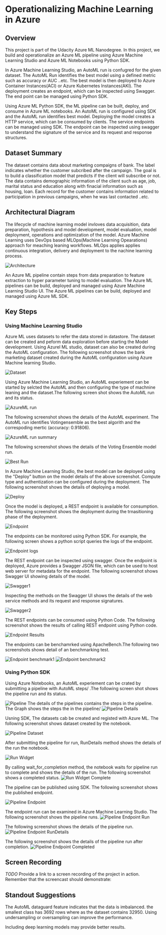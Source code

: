 # Operationalizing Machine Learning in Azure
## Overview
This project is part of the Udacity Azure ML Nanodegree. In this project, we build and operationalize an Azure ML pipeline using Azure Machine Learning Studio and Azure ML Notebooks using Python SDK. 

In Azure Machine Learning Studio, an AutoML run is confugred for the given dataset. The AutoML Run identifies the best model using a defined metric such as accuracy or AUC ..etc. The best model is then deployed to Azure Container Instances(ACI) or Azure Kubernetes Instances(AKI). The deployment creates an endpoint, which can be inspected using Swagger. The end point can be managed using Python SDK. 

Using Azure ML Python SDK, the ML pipeline can be built, deploy, and consume in Azure ML notebooks. An AutoML run is configured using SDK and the AutoML run identifies best model. Deploying the model creates a HTTP service, which can be consumed by clients. The service endpoints can be managed using SDK. The endpoint can be inspected using swagger to understand the signature of the service and its request and response structures.

## Dataset Summary
The dataset contains data about marketing compaigns of bank. The label indicates whether the customer subcribed after the campaign. The goal is to build a classification model that predicts if the client will subscribe or not.  The data contains demographic information of the client such as age, job, marital status and education along with finacial information such as housing, loan. Each record for the customer contains information related to participation in previous campaigns, when he was last contacted ..etc.

## Architectural Diagram
The lifecycle of machine learning model invloves data acquisition, data preparation, hypothesis and model development, model evaluation, model deployment, operations and optimization of the model. Azure Machine Learning uses DevOps based MLOps(Machine Learning Opearations) approach for meaching leaning workflows. MLOps applies applies continuous integration, delivery and deployment to the nachine learning process. 

![Architecture](azureml2_arch.png)

An Azure ML pipeline contain steps from data preparation to feature extraction to hyper parameter tuning to model evaluation. The Azure ML pipelines can be build, deployed and managed using Azure Machine Learning Studio UI. The Azure ML pipelines can be build, deployed and managed using Azure ML SDK.

## Key Steps
### Using Machine Learning Studio

Azure ML uses datasets to refer the data stored in datastore. The dataset can be created and peform data exploration before starting the Model development. Using Azurel ML studio, dataset can also be created during the AutoML configuration. The following screenshot shows the bank marketing dataset created during the AutoML configuration using Azure Machine learning Studio.

![Dataset](azureml2_dataset.png)

Using Azure Machine Learning Studio, an AutoML experiement can be started by selcted the AutoML and then configuring the type of machnine leaning and the dataset.The following screen shot shows the AutoML run and its status.

![AzureML run](azureml2_run.png)

The following screenshot shows the details of the AutoML experiment. The AutoML run identifies Votingensemble as the best algorith and the correspoding mertic (accuracy: 0.91806). 

![AzureML run summary](azureml2_run_summary.png)

The following screenshot shows the details of the Voting Ensemble model run.

![Best Run](azureml2_bestrun.png)

In Azure Machine Learning Studio, the best model can be deployed using the "Deploy" button on the model details of the above screenshot. Compute type and authentization can be configured during the deployment. The following screenshot shows the details of deploying a model.

![Deploy](azureml2_deploy.png)

Once the model is deployed, a REST endpoint is available for consumption. The following screenshot shows the deployment during the trnasitioning phase of the deployment.

![Endpoint](azureml2_endpoint.png)

The endpoints can be monitored using Python SDK. For example, the following screen shows a python script queries the logs of the endpoint. 

![Endpoint logs](azureml2_endpoint_logs.png)

The REST endpoint can be inspected using swagger. Once the endpoint is deployed, Azure provides a Swagger JSON file, which can be used to host web server for metadata for the endpoint. The following screenshot shows Swagger UI showing details of the model.

![Swagger1](azureml2_endpoint_swagger1.png)

Inspecting the methods on the Swagger UI shows the details of the web service methods and its request and response signatures.

![Swagger2](azureml2_endpoint_swagger2.png)

The REST endpoints can be consumed using Python Code. The following screenshot shows the results of calling REST endpoint using Python code.

![Endpoint Results](azureml2_endpoint_results.png)

The endpoints can be benchamrked using ApacheBench.The following two screenshots shows detail of an benchmarking test.

![Endpoint benchmark1](azureml2_endpoint_benchmark1.png)
![Endpoint benchmark2](azureml2_endpoint_benchmark2.png)

### Using Python SDK

Using Azure Notebooks, an AutoML experiement can be crated by submitting a pipeline with AutoML steps/ .The following screen shot shows the pipeline run and its status.

![Pipeline](azureml2_nb_pipelines.PNG)
The details of the pipelines contains the steps in the pipeline. The Graph shows the steps the in the pipeline/
![Pipeline Details](azureml2_nb_pipeline_details.png)

Usning SDK, The datasets cab be created and registed with Azure ML. The following screenshot shows dataset created by the notebook.

![Pipeline Dataset](azureml2_nb_dataset.png)

After submitting the pipeline for run, RunDetails method shows the details of the run the notebook.

![Run Widget](azureml2_nb_runwidget.png)

By calling wait_for_completion method, the notebook waits for pipeline run to complete and shows the details of the run. The following screenshot shows a completed status.
![Run Widget Complete](azureml2_nb_runwidget_complete.png)

The pipeline can be published using SDK. The following screenshot shows the published endpoint.

![Pipeline Endpoint](azureml2_nb_endpoint.png)

The endpoint run can be examined in Azure Machine Learning Studio. The following screenshot shows the pipeline runs.
![Pipeline Endpoint Run](azureml2_nb_endpoint_run.png)

The following screenshot shows the details of the pipeline run.
![Pipeline Endpoint RunDetails](azureml2_nb_endpoint_rundetails.png)

The following screenshot shows the details of the pipeline run after completion.
![Pipeline Endpoint Completed](azureml2_nb_endpoint_completed.png)

## Screen Recording
*TODO* Provide a link to a screen recording of the project in action. Remember that the screencast should demonstrate:

## Standout Suggestions
The AutoML dataguard feature indicates that the data is imbalanced. the smallest class has 3692 rows where as the dataset contains 32950. Using undersampling or oversampling can improve the performance.

Including deep learning models may provide better results.


